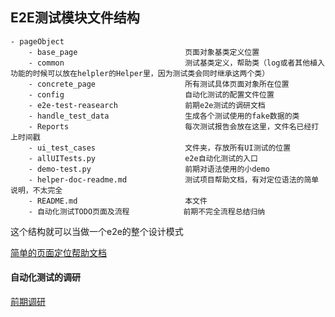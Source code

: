 <!--
* @UpdateTime : 2020/5/10 9:25 上午
* @description: type some description
-->
## E2E测试模块文件结构
```
- pageObject
    - base_page                        页面对象基类定义位置
    - common                           测试基类定义，帮助类（log或者其他植入功能的时候可以放在helpler的Helper里，因为测试类会同时继承这两个类）
    - concrete_page                    所有测试具体页面对象所在位置
    - config                           自动化测试的配置文件位置
    - e2e-test-reasearch               前期e2e测试的调研文档
    - handle_test_data                 生成各个测试使用的fake数据的类
    - Reports                          每次测试报告会放在这里，文件名已经打上时间戳
    - ui_test_cases                    文件夹，存放所有UI测试的位置
    - allUITests.py                    e2e自动化测试的入口
    - demo-test.py                     前期对语法使用的小demo
    - helper-doc-readme.md             测试项目帮助文档，有对定位语法的简单说明，不太完全
    - README.md                        本文件
    - 自动化测试TODO页面及流程            前期不完全流程总结归纳
```

这个结构就可以当做一个e2e的整个设计模式

[简单的页面定位帮助文档](./helper-doc-readme.md)

#### 自动化测试的调研
[前期调研](./e2e-test-research/auto-test-research.md)
